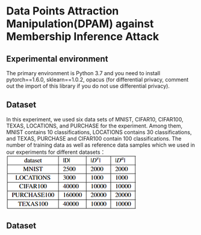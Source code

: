 # Data Points Attraction Manipulation(DPAM) against Membership Inference Attack
## Experimental environment
The primary environment is Python 3.7 and you need to install pytorch==1.6.0, sklearn==1.0.2, opacus (for differential privacy, comment out the import of this library if you do not use differential privacy).
## Dataset
In this experiment, we used six data sets of MNIST, CIFAR10, CIFAR100, TEXAS, LOCATIONS, and PURCHASE for the experiment. Among them, MNIST contains 10 classifications, LOCATIONS contains 30 classifications, and TEXAS, PURCHASE and CIFAR100 contain 100 classifications. The number of training data as well as reference data samples which we used in our experiments for different datasets：
</br>
![image](figs/dataset.png)
## Dataset

